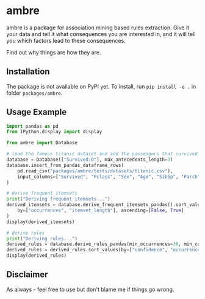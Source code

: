 # ambre

ambre is a package for association mining based rules extraction. Give it your data and tell it what
consequences you are interested in, and it will tell you which factors lead to these consequences.

Find out why things are how they are.

## Installation

The package is not available on PyPI yet. To install, run `pip install -e .` in folder `packages/ambre`.

## Usage Example

```python
import pandas as pd
from IPython.display import display

from ambre import Database

# load the famous titanic dataset and add the passengers that survived into our Database
database = Database(["Survived:0"], max_antecedents_length=3)
database.insert_from_pandas_dataframe_rows(
    pd.read_csv("packages/ambre/tests/datasets/titanic.csv"),
    input_columns=["Survived", "Pclass", "Sex", "Age", "SibSp", "Parch", "Fare", "Embarked"],
)

# derive frequent itemsets
print("Deriving frequent itemsets...")
derived_itemsets = database.derive_frequent_itemsets_pandas().sort_values(
    by=["occurrences", "itemset_length"], ascending=[False, True]
)
display(derived_itemsets)

# derive rules
print("Deriving rules...")
derived_rules = database.derive_rules_pandas(min_occurrences=30, min_confidence=0.7)
derived_rules = derived_rules.sort_values(by=["confidence", "occurrences"], ascending=[False, False])
display(derived_rules)
```

## Disclaimer
As always - feel free to use but don't blame me if things go wrong.
